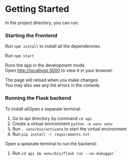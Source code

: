 # Getting Started

In the project directory, you can run:

### Starting the Frontend

Run `npm install` to install all the dependencies.

Run `npm start`

Runs the app in the development mode.\
Open [http://localhost:3000](http://localhost:3000) to view it in your browser.

The page will reload when you make changes.\
You may also see any lint errors in the console.

### Running the Flask backend
To install allOpen a separate terminal:
1. Go to api directory by command `cd api`
2. Create a virtual environment `python -m venv venv`
3. Run `. venv/bin/activate` to start the virtual environment
4. Run `pip install -r requirements.txt`

Open a spearate terminal to run the backend:
1. Run `cd api && venv/bin/flask run --no-dubugger`
`
